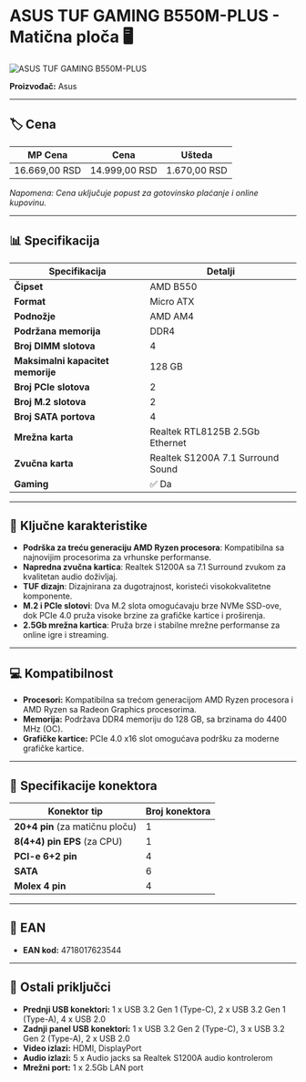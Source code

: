 # ASUS TUF GAMING B550M-PLUS - Matična ploča 🖥️

![ASUS TUF GAMING B550M-PLUS](link_do_slike.jpg) <!-- Dodaj sliku proizvoda ovde ako je dostupna -->

**Proizvođač:** Asus  

---

## 🏷️ Cena

| MP Cena        | Cena          | Ušteda       |
|----------------|---------------|--------------|
| 16.669,00 RSD  | 14.999,00 RSD | 1.670,00 RSD |

*Napomena: Cena uključuje popust za gotovinsko plaćanje i online kupovinu.*

---

## 📊 Specifikacija

| Specifikacija                       | Detalji                       |
|-------------------------------------|-------------------------------|
| **Čipset**                          | AMD B550                      |
| **Format**                          | Micro ATX                     |
| **Podnožje**                        | AMD AM4                       |
| **Podržana memorija**               | DDR4                          |
| **Broj DIMM slotova**               | 4                             |
| **Maksimalni kapacitet memorije**   | 128 GB                        |
| **Broj PCIe slotova**               | 2                             |
| **Broj M.2 slotova**                | 2                             |
| **Broj SATA portova**               | 4                             |
| **Mrežna karta**                    | Realtek RTL8125B 2.5Gb Ethernet |
| **Zvučna karta**                    | Realtek S1200A 7.1 Surround Sound |
| **Gaming**                          | ✅ Da                         |

---

## 🌟 Ključne karakteristike

- **Podrška za treću generaciju AMD Ryzen procesora**: Kompatibilna sa najnovijim procesorima za vrhunske performanse.
- **Napredna zvučna kartica**: Realtek S1200A sa 7.1 Surround zvukom za kvalitetan audio doživljaj.
- **TUF dizajn**: Dizajnirana za dugotrajnost, koristeći visokokvalitetne komponente.
- **M.2 i PCIe slotovi**: Dva M.2 slota omogućavaju brze NVMe SSD-ove, dok PCIe 4.0 pruža visoke brzine za grafičke kartice i proširenja.
- **2.5Gb mrežna kartica**: Pruža brze i stabilne mrežne performanse za online igre i streaming.

---

## 💻 Kompatibilnost

- **Procesori:** Kompatibilna sa trećom generacijom AMD Ryzen procesora i AMD Ryzen sa Radeon Graphics procesorima.
- **Memorija:** Podržava DDR4 memoriju do 128 GB, sa brzinama do 4400 MHz (OC).
- **Grafičke kartice:** PCIe 4.0 x16 slot omogućava podršku za moderne grafičke kartice.

---

## 🔧 Specifikacije konektora

| Konektor tip                | Broj konektora |
|-----------------------------|----------------|
| **20+4 pin** (za matičnu ploču) | 1            |
| **8(4+4) pin EPS** (za CPU)     | 1            |
| **PCI-e 6+2 pin**               | 4            |
| **SATA**                        | 6            |
| **Molex 4 pin**                 | 4            |

---

## 📜 EAN

- **EAN kod:** 4718017623544

---

## 🔌 Ostali priključci

- **Prednji USB konektori:** 1 x USB 3.2 Gen 1 (Type-C), 2 x USB 3.2 Gen 1 (Type-A), 4 x USB 2.0
- **Zadnji panel USB konektori:** 1 x USB 3.2 Gen 2 (Type-C), 3 x USB 3.2 Gen 2 (Type-A), 2 x USB 2.0
- **Video izlazi:** HDMI, DisplayPort
- **Audio izlazi:** 5 x Audio jacks sa Realtek S1200A audio kontrolerom
- **Mrežni port:** 1 x 2.5Gb LAN port




